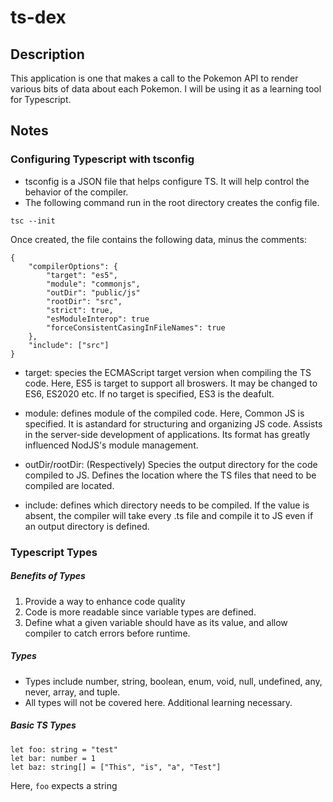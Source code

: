 # ts-dex

## Description

This application is one that makes a call to the Pokemon API to render various bits of data about each Pokemon. I will be using it as a learning tool for Typescript.

## Notes

### Configuring Typescript with tsconfig

- tsconfig is a JSON file that helps configure TS. It will help control the behavior of the compiler.
- The following command run in the root directory creates the config file.

```
tsc --init
```

Once created, the file contains the following data, minus the comments:

```
{
    "compilerOptions": {
        "target": "es5",
        "module": "commonjs",
        "outDir": "public/js"
        "rootDir": "src",
        "strict": true,
        "esModuleInterop": true
        "forceConsistentCasingInFileNames": true
    },
    "include": ["src"]
}
```

- target: species the ECMAScript target version when compiling the TS code.
  Here, ES5 is target to support all broswers. It may be changed to ES6, ES2020 etc.
  If no target is specified, ES3 is the deafult.

- module: defines module of the compiled code. Here, Common JS is specified. It is astandard for structuring and organizing JS code. Assists in the server-side development of applications.
  Its format has greatly influenced NodJS's module management.

- outDir/rootDir: (Respectively) Species the output directory for the code compiled to JS.
  Defines the location where the TS files that need to be compiled are located.

- include: defines which directory needs to be compiled. If the value is absent, the compiler will take every .ts file and compile it to JS even if an output directory is defined.

### Typescript Types

##### Benefits of Types

1. Provide a way to enhance code quality
2. Code is more readable since variable types are defined.
3. Define what a given variable should have as its value, and allow compiler to catch errors before runtime.

##### Types

- Types include number, string, boolean, enum, void, null, undefined, any, never, array, and tuple.
- All types will not be covered here. Additional learning necessary.

##### Basic TS Types

```
let foo: string = "test"
let bar: number = 1
let baz: string[] = ["This", "is", "a", "Test"]
```

Here, `foo` expects a string
